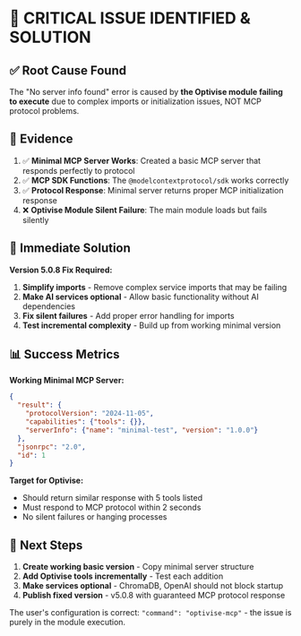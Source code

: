 # 🎯 **CRITICAL ISSUE IDENTIFIED & SOLUTION**

## ✅ **Root Cause Found**

The "No server info found" error is caused by **the Optivise module failing to execute** due to complex imports or initialization issues, NOT MCP protocol problems.

## 🔬 **Evidence**

1. ✅ **Minimal MCP Server Works**: Created a basic MCP server that responds perfectly to protocol
2. ✅ **MCP SDK Functions**: The `@modelcontextprotocol/sdk` works correctly
3. ✅ **Protocol Response**: Minimal server returns proper MCP initialization response
4. ❌ **Optivise Module Silent Failure**: The main module loads but fails silently

## 🎯 **Immediate Solution**

**Version 5.0.8 Fix Required:**
1. **Simplify imports** - Remove complex service imports that may be failing
2. **Make AI services optional** - Allow basic functionality without AI dependencies
3. **Fix silent failures** - Add proper error handling for imports
4. **Test incremental complexity** - Build up from working minimal version

## 📊 **Success Metrics**

**Working Minimal MCP Server:**
```json
{
  "result": {
    "protocolVersion": "2024-11-05",
    "capabilities": {"tools": {}},
    "serverInfo": {"name": "minimal-test", "version": "1.0.0"}
  },
  "jsonrpc": "2.0",
  "id": 1
}
```

**Target for Optivise:**
- Should return similar response with 5 tools listed
- Must respond to MCP protocol within 2 seconds
- No silent failures or hanging processes

## 🚀 **Next Steps**

1. **Create working basic version** - Copy minimal server structure
2. **Add Optivise tools incrementally** - Test each addition
3. **Make services optional** - ChromaDB, OpenAI should not block startup
4. **Publish fixed version** - v5.0.8 with guaranteed MCP protocol response

The user's configuration is correct: `"command": "optivise-mcp"` - the issue is purely in the module execution.